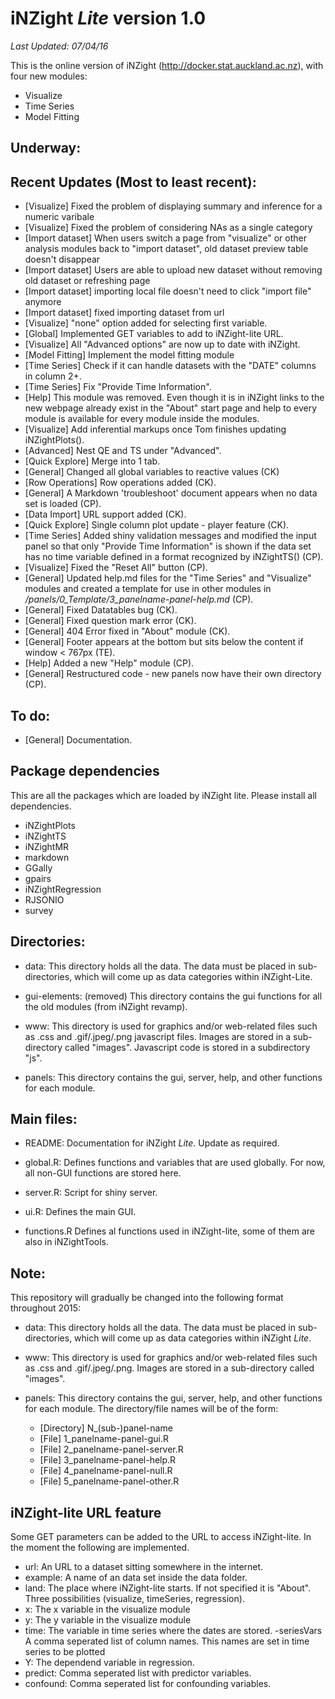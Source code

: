 iNZight *Lite* version 1.0
==============================


*Last Updated: 07/04/16*

This is the online version of iNZight (http://docker.stat.auckland.ac.nz), with four new modules:

- Visualize
- Time Series
- Model Fitting

Underway:
---------

Recent Updates (Most to least recent):
----------------------------------------
- [Visualize] Fixed the problem of displaying summary and inference for a numeric varibale
- [Visualize] Fixed the problem of considering NAs as a single category 
- [Import dataset] When users switch a page from "visualize" or other analysis modules back to "import dataset", old dataset preview table doesn't disappear
- [Import dataset] Users are able to upload new dataset without removing old dataset or
refreshing page
- [Import dataset] importing local file doesn't need to click "import file" anymore
- [Import dataset] fixed importing dataset from url
- [Visualize] "none" option added for selecting first variable.
- [Global] Implemented GET variables to add to iNZight-lite URL.
- [Visualize] All "Advanced options" are now up to date with iNZight.
- [Model Fitting] Implement the model fitting module
- [Time Series] Check if it can handle datasets with the "DATE" columns in column 2+.
- [Time Series] Fix "Provide Time Information".
- [Help] This module was removed. Even though it is in iNZight links to the new webpage already exist in the "About" start page and help to every module is available for every module inside the modules. 
- [Visualize]  Add inferential markups once Tom finishes updating iNZightPlots().
- [Advanced] Nest QE and TS under "Advanced".
- [Quick Explore] Merge into 1 tab.
- [General] Changed all global variables to reactive values (CK)
- [Row Operations] Row operations added (CK).
- [General] A Markdown 'troubleshoot' document appears when no data set is loaded (CP).
- [Data Import] URL support added (CK).
- [Quick Explore] Single column plot update - player feature (CK).
- [Time Series] Added shiny validation messages and modified the input panel so that only "Provide Time Information" is shown if the data set has no time variable defined in a format recognized by iNZightTS() (CP).
- [Visualize] Fixed the "Reset All" button (CP).
- [General] Updated help.md files for the "Time Series" and "Visualize" modules and created a template for use in other modules in */panels/0_Template/3_panelname-panel-help.md* (CP).
- [General] Fixed Datatables bug (CK).
- [General] Fixed question mark error (CK).
- [General] 404 Error fixed in "About" module (CK).
- [General] Footer appears at the bottom but sits below the content if window $<$ 767px (TE).
- [Help] Added a new "Help" module (CP).
- [General] Restructured code - new panels now have their own directory (CP).

To do:
------
- [General] Documentation.

Package dependencies
--------------------
This are all the packages which are loaded by iNZight lite.
Please install all dependencies.

- iNZightPlots
- iNZightTS
- iNZightMR
- markdown
- GGally
- gpairs
- iNZightRegression
- RJSONIO
- survey

Directories:
------------
- data:
This directory holds all the data. The data must be placed in sub-directories, which will come up as data categories within iNZight-Lite.

- gui-elements: (removed)
This directory contains the gui functions for all the old modules (from iNZight revamp). 

- www:
This directory is used for graphics and/or web-related files such as .css and .gif/.jpeg/.png javascript files. Images are stored in a sub-directory called "images". Javascript code is stored in a subdirectory "js".

- panels:
This directory contains the gui, server, help, and other functions for each module. 

Main files:
-----------
- README:
Documentation for iNZight *Lite*. Update as required.

- global.R:
Defines functions and variables that are used globally. For now, all non-GUI functions are stored here.

- server.R:
Script for shiny server.

- ui.R:
Defines the main GUI.

- functions.R
Defines al functions used in iNZight-lite, some of them are also in iNZightTools.

Note:
-----
This repository will gradually be changed into the following format throughout 2015:

- data:
This directory holds all the data. The data must be placed in sub-directories, which will come up as data categories within iNZight *Lite*. 

- www:
This directory is used for graphics and/or web-related files such as .css and .gif/.jpeg/.png. Images are stored in a sub-directory called "images".

- panels:
This directory contains the gui, server, help, and other functions for each module. The directory/file names will be of the form:
  + [Directory] N_(sub-)panel-name
  + [File] 1_panelname-panel-gui.R
  + [File] 2_panelname-panel-server.R
  + [File] 3_panelname-panel-help.R
  + [File] 4_panelname-panel-null.R
  + [File] 5_panelname-panel-other.R

iNZight-lite URL feature
------------------------

Some GET parameters can be added to the URL to access iNZight-lite. In the moment 
the following are implemented.

- url:
An URL to a dataset sitting somewhere in the internet.
- example:
A name of an data set inside the data folder.
- land:
The place where iNZight-lite starts. If not specified it is "About". Three 
possibilities (visualize, timeSeries, regression).
- x:
The x variable in the visualize module
- y:
The y variable in the visualize module
- time:
The variable in time series where the dates are stored.
-seriesVars
A comma seperated list of column names. This names are set in time series to be 
plotted
- Y:
The dependend variable in regression.
- predict:
Comma seperated list with predictor variables.
- confound:
Comma seperated list for confounding variables. 


